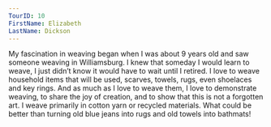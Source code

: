 ```yaml
---
TourID: 10
FirstName: Elizabeth
LastName: Dickson
---
```

My fascination in weaving began when I was about 9 years old and saw someone weaving in Williamsburg.  I knew that someday I would learn to weave, I just didn’t know it would have to wait until I retired.  I love to weave household items that will be used, scarves, towels, rugs, even shoelaces and key rings.  And as much as I love to weave them, I love to demonstrate weaving, to share the joy of creation, and to show that this is not a forgotten art. I weave primarily in cotton yarn or recycled materials.  What could be better than turning old blue jeans into rugs and old towels into bathmats!
